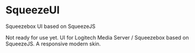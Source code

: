 SqueezeUI
=========

Squeezebox UI based on SqueezeJS

Not ready for use yet. 
UI for Logitech Media Server / Squeezebox based on SqueezeJS. 
A responsive modern skin.


